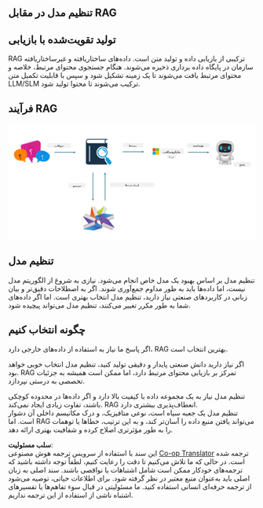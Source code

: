 <!--
CO_OP_TRANSLATOR_METADATA:
{
  "original_hash": "e4e010400c2918557b36bb932a14004c",
  "translation_date": "2025-03-27T15:42:23+00:00",
  "source_file": "md\\03.FineTuning\\FineTuning_vs_RAG.md",
  "language_code": "fa"
}
-->
## تنظیم مدل در مقابل RAG

## تولید تقویت‌شده با بازیابی

RAG ترکیبی از بازیابی داده و تولید متن است. داده‌های ساختاریافته و غیرساختاریافته سازمان در پایگاه داده برداری ذخیره می‌شوند. هنگام جستجوی محتوای مرتبط، خلاصه و محتوای مرتبط یافت می‌شوند تا یک زمینه تشکیل شود و سپس با قابلیت تکمیل متن LLM/SLM ترکیب می‌شوند تا محتوا تولید شود.

## فرآیند RAG
![FinetuningvsRAG](../../../../translated_images/rag.36e7cb856f120334d577fde60c6a5d7c5eecae255dac387669303d30b4b3efa4.fa.png)

## تنظیم مدل
تنظیم مدل بر اساس بهبود یک مدل خاص انجام می‌شود. نیازی به شروع از الگوریتم مدل نیست، اما داده‌ها باید به طور مداوم جمع‌آوری شوند. اگر به اصطلاحات دقیق‌تر و بیان زبانی در کاربردهای صنعتی نیاز دارید، تنظیم مدل انتخاب بهتری است. اما اگر داده‌های شما به طور مکرر تغییر می‌کنند، تنظیم مدل می‌تواند پیچیده شود.

## چگونه انتخاب کنیم
اگر پاسخ ما نیاز به استفاده از داده‌های خارجی دارد، RAG بهترین انتخاب است.

اگر نیاز دارید دانش صنعتی پایدار و دقیقی تولید کنید، تنظیم مدل انتخاب خوبی خواهد بود. RAG تمرکز بر بازیابی محتوای مرتبط دارد، اما ممکن است همیشه به جزئیات تخصصی به درستی نپردازد.

تنظیم مدل نیاز به یک مجموعه داده با کیفیت بالا دارد و اگر داده‌ها در محدوده کوچکی باشند، تفاوت زیادی ایجاد نمی‌کند. RAG انعطاف‌پذیری بیشتری دارد.  
تنظیم مدل یک جعبه سیاه است، نوعی متافیزیک، و درک مکانیسم داخلی آن دشوار است. اما RAG می‌تواند یافتن منبع داده را آسان‌تر کند، و به این ترتیب، خطاها یا توهمات را به طور مؤثرتری اصلاح کرده و شفافیت بهتری ارائه دهد.

**سلب مسئولیت**:  
این سند با استفاده از سرویس ترجمه هوش مصنوعی [Co-op Translator](https://github.com/Azure/co-op-translator) ترجمه شده است. در حالی که ما تلاش می‌کنیم تا دقت را رعایت کنیم، لطفاً توجه داشته باشید که ترجمه‌های خودکار ممکن است شامل اشتباهات یا نواقصی باشند. سند اصلی به زبان اصلی باید به‌عنوان منبع معتبر در نظر گرفته شود. برای اطلاعات حیاتی، توصیه می‌شود از ترجمه حرفه‌ای انسانی استفاده کنید. ما مسئولیتی در قبال سوء تفاهم‌ها یا تفسیرهای اشتباه ناشی از استفاده از این ترجمه نداریم.